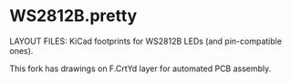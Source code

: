 
WS2812B.pretty
==============

LAYOUT FILES: KiCad footprints for WS2812B LEDs (and pin-compatible ones).

This fork has drawings on F.CrtYd layer for automated PCB assembly.


